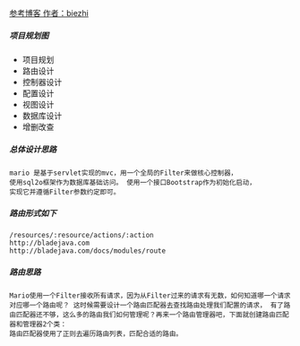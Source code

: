 [参考博客 作者：biezhi](https://www.jianshu.com/p/d20b4890c437)

##### 项目规划图

- 项目规划
- 路由设计
- 控制器设计
- 配置设计
- 视图设计
- 数据库设计
- 增删改查

##### 总体设计思路
```
mario 是基于servlet实现的mvc，用一个全局的Filter来做核心控制器，
使用sql2o框架作为数据库基础访问。 使用一个接口Bootstrap作为初始化启动，
实现它并遵循Filter参数约定即可。
```
##### 路由形式如下
```
/resources/:resource/actions/:action
http://bladejava.com
http://bladejava.com/docs/modules/route
```
##### 路由思路
```
Mario使用一个Filter接收所有请求，因为从Filter过来的请求有无数，如何知道哪一个请求对应哪一个路由呢？ 这时候需要设计一个路由匹配器去查找路由处理我们配置的请求， 有了路由匹配器还不够，这么多的路由我们如何管理呢？再来一个路由管理器吧，下面就创建路由匹配器和管理器2个类：
路由匹配器使用了正则去遍历路由列表，匹配合适的路由。
```

